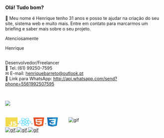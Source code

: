 
<h3>Olá! Tudo bom?</h3>

<p>💬 Meu nome é Henrique tenho 31 anos e posso te ajudar na criação do seu site, sistema web e muito mais. Entre em contato para marcarmos um briefing e saber mais sobre o seu projeto.</p>



Atenciosamente

Henrique <br/>
##
Desenvolvedor/Freelancer<br/>
📲  Tel.:(61) 99250-7595<br/>
✉  E-mail: henriquebarreto@outlook.pt<br/>
🔗  Link para WhatsApp:
http://api.whatsapp.com/send?phone=5561992507595
##
<br/>
<div>
  
  <a href='http://github.com/henriquebarretodev'>
   <img height='180em' src='http://github-readme-stats.vercel.app/api/top-langs/?username=henriquebarretodev&layout=compact&langs_count=16&theme=dracula'/>
    
    
    
</div>
</br>

 <div style='display: inline_block'><br>
       <img align='center' alt='js' height='30' width='40' src='https://raw.githubusercontent.com/devicons/devicon/master/icons/javascript/javascript-plain.svg'> 
       <img align='center' alt='js' height='30' width='40' src='https://raw.githubusercontent.com/devicons/devicon/master/icons/react/react-original.svg'>
       <img align='center' alt='js' height='30' width='40' src='https://raw.githubusercontent.com/devicons/devicon/master/icons/html5/html5-original.svg'>
       <img align='center' alt='js' height='30' width='40' src='https://raw.githubusercontent.com/devicons/devicon/master/icons/css3/css3-original.svg'>
       <img align='right' alt='gif' height='250' width='300' src='https://media.giphy.com/media/KFzfVmSB0bhTKg5Ybp/giphy.gif'>  
       <img align='center' alt='gif' height='30' width='60' src='https://img.shields.io/badge/Sass-CC6699?style=for-the-badge&logo=sass&logoColor=white'>
       <img align='center' alt='gif' height='30' width='60' src='https://img.shields.io/badge/Bootstrap-563D7C?style=for-the-badge&logo=bootstrap&logoColor=white'>  
      <img align='center' alt='gif' height='30' width='60' src='https://img.shields.io/badge/Material--UI-0081CB?style=for-the-badge&logo=material-ui&logoColor=white'>


   
     
</div>
  

